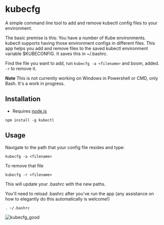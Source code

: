 # kubecfg

A simple command line tool to add and remove kubectl config files to your environment. 

The basic premise is this: You have a number of Kube environments. kubectl supports having those environment configs in different files. This app helps you add and remove files to the saved kubectl environment variable $KUBECONFIG. It saves this in ~/.bashrc. 

Find the file you want to add, run `kubecfg -a <filename>` and boom, added. `-r` to remove it. 

**Note** This is not currently working on Windows in Powershell or CMD, only Bash. It's a work in progress. 

## Installation

- Requires [node.js](https://nodejs.org/en/download/)

```
npm install -g kubectl
```

## Usage

Navigate to the path that your config file resides and type:

```
kubecfg -a <filename>
```

To remove that file 

```
kubecfg -r <filename>
```

This will update your .bashrc with the new paths. 

You'll need to reload .bashrc after you've run the app (any assistance on how to elegantly do this automatically is welcome!)

```
. ~/.bashrc
```

![kubecfg_good](https://user-images.githubusercontent.com/5225782/38168190-c7501062-3588-11e8-8d5f-919ad61b52b6.gif)
